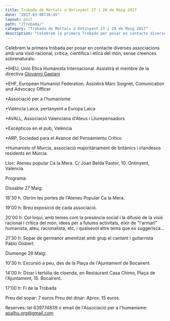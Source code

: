 ```yaml
---
title: Trobada de Mortals a Ontinyent 27 i 28 de Maig 2017
date: "2017-03-06T16:45"
layout: post
path: "/Trobada/"
category: "Trobada de Mortals a Ontinyent 27 i 28 de Maig 2017"
description: "Celebrem la primera Trobada per posar en contacte diverses"
---
```

Celebrem la primera trobada per posar en contacte diverses associacions amb una visió racional, crítica, científica i ètica del món, sense creences sobrenaturals:


*IHEU, Unió Ètica Humanista Internacional. Assistirà el membre de la directiva <a href="http://iheu.org/about/staff-and-representatives/" target="_blank">Giovanni Gaetani</a>

*EHF, European Humanist Federation. Assistirà Marc Soignet, Comunication and Advocacy Officer

*Associació per a l'humanisme

*València Laica, pertanyent a Europa Laica

*AVALL, Associació Valenciana d'Ateus i Lliurepensadors

*Escépticos en el pub, València

*ARP, Sociedad para el Avance del Pensamiento Crítico

*Humanists of Murcia, associació majoritàriament de britànics i irlandesos residents en Múrcia.



Lloc: Ateneu popular Ca la Mera. C/ Joan Belda Pastor, 10. Ontinyent, València.

Programa:

 Dissabte 27 Maig:

  18'30 h. Obrim les portes de l'Ateneu Popular Ca la Mera.

  19'00 h: Breu exposició de cada associació.

  20'00 h: Col·loqui, amb temes com la presència social i la difusió
de la visió racional i crítica del món, idees per a futures
activitats, eixir de "l'armari" humanista, ateu, racionalista, etc, i qualsevol altre tema que es suggerisca...

  21'30 h: Sopar de germanor amenitzat amb grup el cantant i guitarrista Pablo Gisbert

 Diumenge 28 Maig:

   10'30 h: Excursió a peu, des de la Plaça de l'Ajuntament de Bocairent.

   14'00 h: Dinar i tertúlia de cloenda, en Restaurant Casa Chimo, Plaça de l'Ajuntament, 15. Bocairent.

   17'00 h: Fi de la Trobada

 Preu del sopar: 7 euros   Preu del dinar: Aprox. 15 euros.

 Reserves: tel 639774839 o email de l'Associació per a l'humanisme: apalhu.org@gmail.com
